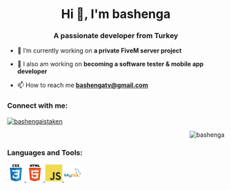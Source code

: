 <h1 align="center">Hi 👋, I'm bashenga</h1>
<h3 align="center">A passionate developer from Turkey</h3>

- 🔭 I’m currently working on **a private FiveM server project**

- 💪 I also am working on **becoming a software tester & mobile app developer**

- 📫 How to reach me **bashengatv@gmail.com**

<h3 align="left">Connect with me:</h3> 
<p align="left">
<a href="https://twitter.com/bashengaistaken" target="blank"><img align="center" src="https://raw.githubusercontent.com/rahuldkjain/github-profile-readme-generator/master/src/images/icons/Social/twitter.svg" alt="bashengaistaken" height="30" width="40" /></a>
</p>
<p>&nbsp;<img align="right" src="https://github-readme-stats.vercel.app/api?username=bashenga&show_icons=true&locale=en" alt="bashenga" /></p>
<h3 align="left">Languages and Tools:</h3>
<p align="left"> <a href="https://www.w3schools.com/css/" target="_blank"> <img src="https://raw.githubusercontent.com/devicons/devicon/master/icons/css3/css3-original-wordmark.svg" alt="css3" width="40" height="40"/> </a> <a href="https://www.w3.org/html/" target="_blank"> <img src="https://raw.githubusercontent.com/devicons/devicon/master/icons/html5/html5-original-wordmark.svg" alt="html5" width="40" height="40"/> </a> <a href="https://developer.mozilla.org/en-US/docs/Web/JavaScript" target="_blank"> <img src="https://raw.githubusercontent.com/devicons/devicon/master/icons/javascript/javascript-original.svg" alt="javascript" width="40" height="40"/> </a> <a href="https://www.mysql.com/" target="_blank"> <img src="https://raw.githubusercontent.com/devicons/devicon/master/icons/mysql/mysql-original-wordmark.svg" alt="mysql" width="40" height="40"/> </a> </p>


